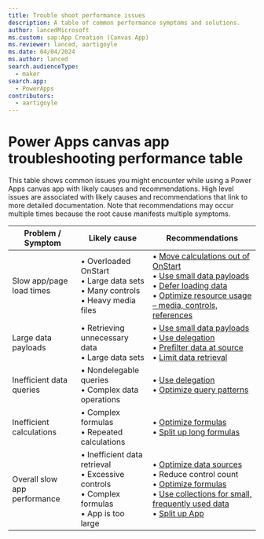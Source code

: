 ```yaml
---
title: Trouble shoot performance issues
description: A table of common performance symptoms and solutions.
author: lancedMicrosoft
ms.custom: sap:App Creation (Canvas App)
ms.reviewer: lanced, aartigoyle
ms.date: 04/04/2024
ms.author: lanced
search.audienceType: 
  - maker 
search.app: 
  - PowerApps
contributors:
  - aartigoyle
---
```

# Power Apps canvas app troubleshooting performance table

This table shows common issues you might encounter while using a Power Apps canvas app with likely causes and recommendations. High level issues are associated with likely causes and recommendations that link to more detailed documentation. Note that recommendations may occur multiple times because the root cause manifests multiple symptoms.



| Problem / Symptom   | Likely cause  | Recommendations |
| ---|---|---|
| Slow app/page load times | •	 Overloaded OnStart<br> •	 Large data sets<br> •	 Many controls <br> •	 Heavy media files    | •	 [Move calculations out of OnStart](/power-apps/maker/canvas-apps/working-with-large-apps#use-appformulas-instead-of-apponstart) <br> •	[Use small data payloads]( /power-apps/maker/canvas-apps/small-data-payloads) <br>  •	[Defer loading data](/power-apps/maker/canvas-apps/efficient-calculations#defer-significant-updates-to-a-nonblocking-ui-step) <br> •	[Optimize resource usage – media, controls, references](/power-apps/maker/canvas-apps/fast-app-page-load#minimize-required-resources)  |
| Large data payloads    | •	 Retrieving unnecessary data<br> •	 Large data sets <br>    |•	[Use small data payloads]( /power-apps/maker/canvas-apps/small-data-payloads)<br>•	[Use delegation](/power-apps/maker/canvas-apps/small-data-payloads#use-delegation) <br> •	[Prefilter data at source](/power-apps/maker/canvas-apps/optimized-query-data-patterns#use-server-side-views) <br> •	[Limit data retrieval](/power-apps/maker/canvas-apps/small-data-payloads#suggestions) |
| Inefficient data queries | •	 Nondelegable queries<br> •	 Complex data operations <br>    |•	[Use delegation](/power-apps/maker/canvas-apps/small-data-payloads#use-delegation) <br> •	[Optimize query patterns](/power-apps/maker/canvas-apps/optimized-query-data-patterns) |
| Inefficient calculations | •	 Complex formulas<br> •	 Repeated calculations <br>    |•	[Optimize formulas](/power-apps/maker/canvas-apps/efficient-calculations#calculations) <br> •	[Split up long formulas](/power-apps/maker/canvas-apps/working-with-large-apps#split-up-long-formulas)|
| Overall slow app performance | •	 Inefficient data retrieval<br> •	 Excessive controls<br> •	 Complex formulas<br>  •	 App is too large | •	[Optimize data sources]( /power-apps/maker/canvas-apps/optimized-query-data-patterns) <br>  •	Reduce control count <br> •	[Optimize formulas](/power-apps/maker/canvas-apps/fast-app-page-load#avoid-directly-populating-a-collection-with-large-amounts-of-data) <br> •	[Use collections for small, frequently used data]( /power-apps/maker/canvas-apps/fast-app-page-load#avoid-directly-populating-a-collection-with-large-amounts-of-data) <br> •	[Split up App](/power-apps/maker/canvas-apps/working-with-large-apps#partition-the-app) |


